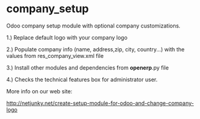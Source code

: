 # company_setup
Odoo company setup module with optional company customizations.

1.) Replace default logo with your company logo

2.) Populate company info (name, address,zip, city, country...)  with the values from res_company_view.xml file

3.) Install other modules and dependencies from __openerp__.py file

4.) Checks the technical features box for administrator user.

More info on our web site:

<a href="http://netjunky.net/create-setup-module-for-odoo-and-change-company-logo" target="_blank">http://netjunky.net/create-setup-module-for-odoo-and-change-company-logo</a>
